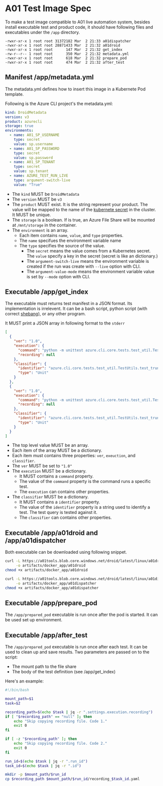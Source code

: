 # A01 Test Image Spec

To make a test image compatible to A01 live automation system, besides install executable test and product code, it should have following files and executables under the `/app` directory.

``` TEXT
-rwxr-xr-x 1 root root 31372182 Mar  2 21:33 a01dispatcher
-rwxr-xr-x 1 root root 28871433 Mar  2 21:32 a01droid
-rwxr-xr-x 1 root root      147 Mar  2 21:32 get_index
-rw-r--r-- 1 root root      350 Mar  2 21:32 metadata.yml
-rwxr-xr-x 1 root root      618 Mar  2 21:32 prepare_pod
-rwxr-xr-x 1 root root      474 Mar  2 21:32 after_test
```

## Manifest /app/metadata.yml

The metadata.yml defines how to insert this image in a Kubernete Pod template.

Following is the Azure CLI project's the metadata.yml:

``` yaml
kind: DroidMetadata
version: v3
product: azurecli
storage: true
environments:
  - name: A01_SP_USERNAME
    type: secret
    value: sp.username
  - name: A01_SP_PASSWORD
    type: secret
    value: sp.password
  - name: A01_SP_TENANT
    type: secret
    value: sp.tenant
  - name: AZURE_TEST_RUN_LIVE
    type: argument-switch-live
    value: "True"
```

- The `kind` MUST be `DroidMetadata`
- The `version` MUST be `v3`
- The `product` MUST exist. It is the string represent your product. The value will be mapped to the name of the [kubernete secret](https://kubernetes.io/docs/concepts/configuration/secret/) in the cluster. It MUST be unique.
- The `storage` is a boolean. If is true, an Azure File Share will be mounted at `/mnt/storage` in the container.
- The `environment` is an array.
  - Each item contains `name`, `value`, and `type` properties.
  - The `name` specifues the environment variable name
  - The `type` specifies the source of the value.
    - The `secret` means the value comes from a Kubernetes secret. The `value` specify a key in the secret (secret is like an dictionary.)
    - The `argument-switch-live` means the environment variable is created if the run was create with `--live` option with CLI.
    - The `argument-value-mode` means the environment variable value is set by `--mode` option with CLI.

## Executable /app/get_index

The executable must returns test manifest in a JSON format. Its implementation is irrelevent. It can be a bash script, python script (with correct [shebang](https://en.wikipedia.org/wiki/Shebang_(Unix))), or any other program.

It MUST print a JSON array in following format to the `stderr`

``` JSON
[
  {
    "ver": "1.0",
    "execution": {
      "command": "python -m unittest azure.cli.core.tests.test_util.TestUtils.test_truncate_text_not_needed",
      "recording": null
    },
    "classifier": {
      "identifier": "azure.cli.core.tests.test_util.TestUtils.test_truncate_text_not_needed",
      "type": "Unit"
    }
  },
  {
    "ver": "1.0",
    "execution": {
      "command": "python -m unittest azure.cli.core.tests.test_util.TestUtils.test_truncate_text_zero_width",
      "recording": null
    },
    "classifier": {
      "identifier": "azure.cli.core.tests.test_util.TestUtils.test_truncate_text_zero_width",
      "type": "Unit"
    }
  }
]
```

- The top level value MUST be an array.
- Each item of the array MUST be a dictionary.
- Each item must contains three properties: `ver`, `exeuction`, and `classifier`.
- The `ver` MUST be set to `"1.0"`
- The `execution` MUST be a dictionary.
  - It MUST contains a `command` property.
  - The value of the `command` property is the command runs a specific test.
  - The `execution` can contains other properties.
- The `classifier` MUST be a dictionary.
  - It MUST contains a `identifier` property.
  - The value of the `identifier` property is a string used to identify a test. The test query is tested against it.
  - The `classifier` can contains other properties.

## Executable /app/a01droid and /app/a01dispatcher

Both executable can be downloaded using following snippet.

``` BASH
curl -L https://a01tools.blob.core.windows.net/droid/latest/linux/a01droid \
     -o artifacts/docker_app/a01droid
chmod +x artifacts/docker_app/a01droid

curl -L https://a01tools.blob.core.windows.net/droid/latest/linux/a01dispatcher \
     -o artifacts/docker_app/a01dispatcher 
chmod +x artifacts/docker_app/a01dispatcher
```

## Executable /app/prepare_pod

The `/app/prepared_pod` executable is run once after the pod is started. It can be used set up environment.

## Executable /app/after_test

The `/app/prepared_pod` executable is run once after each test. It can be used to clean up and save results. Two parameters are passed on to the script:

- The mount path to the file share
- The body of the test definition (see /app/get_index)

Here's an example:

``` bash
#!/bin/bash

mount_path=$1
task=$2

recording_path=$(echo $task | jq -r ".settings.execution.recording")
if [ "$recording_path" == "null" ]; then
    echo "Skip copying recording file. Code 1."
    exit 0
fi

if [ -z "$recording_path" ]; then
    echo "Skip copying recording file. Code 2."
    exit 0
fi

run_id=$(echo $task | jq -r ".run_id")
task_id=$(echo $task | jq -r ".id")

mkdir -p $mount_path/$run_id
cp $recording_path $mount_path/$run_id/recording_$task_id.yaml
```